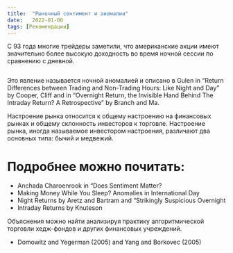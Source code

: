 ```yaml
---
title:  "Рыночный сентимент и аномалии"
date:   2022-01-06
tags: [Рекомендации]
---
```


 С 93 года многие трейдеры заметили, что американские акции имеют значительно более высокую доходность во время ночной сессии по сравнению с дневной.

 <img src="https://ragve-hub.github.io/console-light/images/movernight.png" alt="">

 Это явление называется ночной аномалией и описано в Gulen in “Return Differences between Trading and Non-Trading Hours: Like Night and Day” by Cooper, Cliff and in “Overnight Return, the Invisible Hand Behind The Intraday Return? A Retrospective” by Branch and Ma. 

 Настроение рынка относится к общему настроению на финансовых рынках и общему склонность инвесторов к торговле. Настроение рынка, иногда называемое инвестором настроения, различают два основных типа: бычий и медвежий.


# Подробнее можно почитать:

* Anchada Charoenrook in “Does Sentiment Matter?
* Making Money While You Sleep? Anomalies in International Day
* Night Returns by Aretz and Bartram and “Strikingly Suspicious Overnight
* Intraday Returns by Knuteson

Объяснения можно найти анализируя практику алгоритмической торговли хедж-фондов и других финансовых учреждений.

* Domowitz and Yegerman (2005) and Yang and Borkovec (2005)
